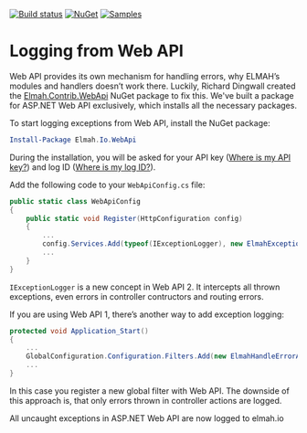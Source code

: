 [![Build status](https://ci.appveyor.com/api/projects/status/j82k842uc26w2drg?svg=true)](https://ci.appveyor.com/project/ThomasArdal/elmah-io)
[![NuGet](https://img.shields.io/nuget/v/Elmah.Io.WebApi.svg)](https://www.nuget.org/packages/Elmah.Io.WebApi)
[![Samples](https://img.shields.io/badge/samples-1-brightgreen.svg)](https://github.com/elmahio/elmah.io/tree/api3.0/samples)

# Logging from Web API

Web API provides its own mechanism for handling errors, why ELMAH’s modules and handlers doesn’t work there. Luckily, Richard Dingwall created the [Elmah.Contrib.WebApi](https://www.nuget.org/packages/Elmah.Contrib.WebApi/) NuGet package to fix this. We've built a package for ASP.NET Web API exclusively, which installs all the necessary packages.

To start logging exceptions from Web API, install the NuGet package:

```powershell
Install-Package Elmah.Io.WebApi
```

During the installation, you will be asked for your API key ([Where is my API key?](https://docs.elmah.io/where-is-my-api-key/)) and log ID ([Where is my log ID?](https://docs.elmah.io/where-is-my-log-id/)).

Add the following code to your `WebApiConfig.cs` file:

```csharp
public static class WebApiConfig
{
    public static void Register(HttpConfiguration config)
    {
        ...
        config.Services.Add(typeof(IExceptionLogger), new ElmahExceptionLogger());
        ...
    }
}
```

`IExceptionLogger` is a new concept in Web API 2. It intercepts all thrown exceptions, even errors in controller contructors and routing errors.

If you are using Web API 1, there’s another way to add exception logging:

```csharp
protected void Application_Start()
{
    ...
    GlobalConfiguration.Configuration.Filters.Add(new ElmahHandleErrorApiAttribute());
    ...
}
```

In this case you register a new global filter with Web API. The downside of this approach is, that only errors thrown in controller actions are logged.

All uncaught exceptions in ASP.NET Web API are now logged to elmah.io